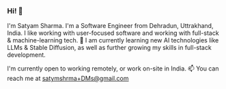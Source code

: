 ### Hi! 👋

I'm Satyam Sharma.
I'm a Software Engineer from Dehradun, Uttrakhand, India.
I like working with user-focused software and working with full-stack & machine-learning tech.
🌱 I am currently learning new AI technologies like LLMs & Stable Diffusion, as well as further growing my skills in full-stack development.

I'm currently open to working remotely, or work on-site in India.
📫 You can reach me at  [satymshrma+DMs@gmail.com](mailto:satymshrma+DMs@gmail.com)
<!--
**satymshrma/satymshrma** is a ✨ _special_ ✨ repository because its `README.md` (this file) appears on your GitHub profile.

Here are some ideas to get you started:

- 🔭 I’m currently working on ...
- 🌱 I’m currently learning ...
- 👯 I’m looking to collaborate on ...
- 🤔 I’m looking for help with ...
- 💬 Ask me about ...
- 📫 How to reach me: ...
- 😄 Pronouns: ...
- ⚡ Fun fact: ...
-->
